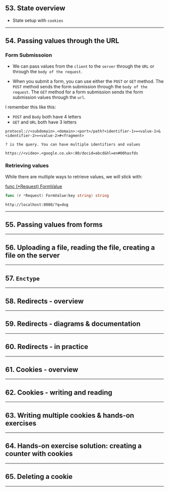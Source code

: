 ## 53. State overview

* State setup with `cookies`

***

## 54. Passing values through the URL

### Form Submissoion

* We can pass values from the `client` to the `server` through the `URL` or through the `body of the request`.

* When you submit a form, you can use either the `POST` or `GET` method. The `POST` method sends the form submission through the `body of the request`. The `GET` method for a form submission sends the form submission values through the `url`.

I remember this like this:
* `POST` and `Body` both have 4 letters
* `GET` and `URL` both have 3 letters

```
protocol://<subdomain>.<domain>:<port>/path?<identifier-1>=<value-1>&<identifier-2>=<value-2>#<fragment>
```

```
? is the query. You can have multiple identifiers and values
```

```
https://<video>.<google.co.uk>:80/docid=abcd&hl=en#00hasfds
```
### Retrieving values

While there are multiple ways to retrieve values, we will stick with:

[func (*Request) FormValue](https://godoc.org/net/http#Request.FormValue)
``` Go
func (r *Request) FormValue(key string) string
```

`http://localhost:8080/?q=dog`

***

## 55. Passing values from forms

***

## 56. Uploading a file, reading the file, creating a file on the server

***

## 57. `Enctype`

***

## 58. Redirects - overview

***

## 59. Redirects - diagrams & documentation

***

## 60. Redirects - in practice

***

## 61. Cookies - overview

***

## 62. Cookies - writing and reading

***

## 63. Writing multiple cookies & hands-on exercises

***

## 64. Hands-on exercise solution: creating a counter with cookies

***

## 65. Deleting a cookie

***


